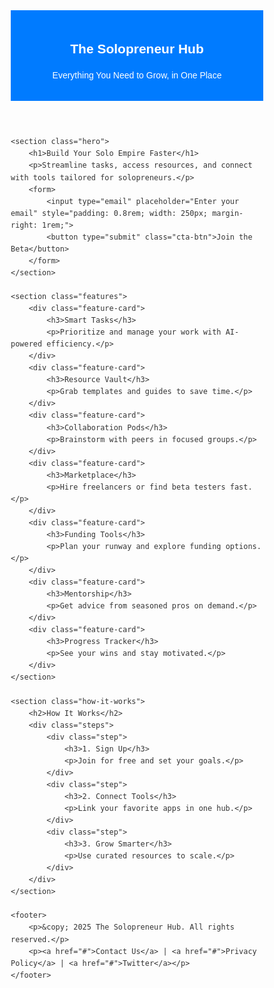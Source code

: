 <!DOCTYPE html>
<html lang="en">
<head>
    <meta charset="UTF-8">
    <meta name="viewport" content="width=device-width, initial-scale=1.0">
    <title>The Solopreneur Hub - Your All-in-One Growth Platform</title>
    <style>
        * { margin: 0; padding: 0; box-sizing: border-box; font-family: Arial, sans-serif; }
        body { line-height: 1.6; color: #333; }
        header { background: #007BFF; color: white; padding: 1rem; text-align: center; }
        .hero { text-align: center; padding: 3rem 1rem; background: #F9FAFB; }
        .hero h1 { font-size: 2.5rem; margin-bottom: 1rem; }
        .hero p { font-size: 1.2rem; color: #6B7280; margin-bottom: 2rem; }
        .cta-btn { background: #007BFF; color: white; padding: 0.8rem 2rem; border: none; border-radius: 5px; font-size: 1rem; cursor: pointer; }
        .features { padding: 2rem; max-width: 1200px; margin: 0 auto; display: grid; grid-template-columns: repeat(auto-fit, minmax(250px, 1fr)); gap: 2rem; }
        .feature-card { text-align: center; padding: 1rem; }
        .feature-card h3 { margin: 0.5rem 0; }
        .how-it-works { background: #F9FAFB; padding: 2rem; text-align: center; }
        .steps { display: flex; justify-content: center; gap: 2rem; flex-wrap: wrap; }
        .step { max-width: 300px; }
        footer { background: #333; color: white; text-align: center; padding: 1rem; }
        footer a { color: #007BFF; text-decoration: none; }
    </style>
</head>
<body>
    <header>
        <h2>The Solopreneur Hub</h2>
        <p>Everything You Need to Grow, in One Place</p>
    </header>
 
    <section class="hero">
        <h1>Build Your Solo Empire Faster</h1>
        <p>Streamline tasks, access resources, and connect with tools tailored for solopreneurs.</p>
        <form>
            <input type="email" placeholder="Enter your email" style="padding: 0.8rem; width: 250px; margin-right: 1rem;">
            <button type="submit" class="cta-btn">Join the Beta</button>
        </form>
    </section>
 
    <section class="features">
        <div class="feature-card">
            <h3>Smart Tasks</h3>
            <p>Prioritize and manage your work with AI-powered efficiency.</p>
        </div>
        <div class="feature-card">
            <h3>Resource Vault</h3>
            <p>Grab templates and guides to save time.</p>
        </div>
        <div class="feature-card">
            <h3>Collaboration Pods</h3>
            <p>Brainstorm with peers in focused groups.</p>
        </div>
        <div class="feature-card">
            <h3>Marketplace</h3>
            <p>Hire freelancers or find beta testers fast.</p>
        </div>
        <div class="feature-card">
            <h3>Funding Tools</h3>
            <p>Plan your runway and explore funding options.</p>
        </div>
        <div class="feature-card">
            <h3>Mentorship</h3>
            <p>Get advice from seasoned pros on demand.</p>
        </div>
        <div class="feature-card">
            <h3>Progress Tracker</h3>
            <p>See your wins and stay motivated.</p>
        </div>
    </section>
 
    <section class="how-it-works">
        <h2>How It Works</h2>
        <div class="steps">
            <div class="step">
                <h3>1. Sign Up</h3>
                <p>Join for free and set your goals.</p>
            </div>
            <div class="step">
                <h3>2. Connect Tools</h3>
                <p>Link your favorite apps in one hub.</p>
            </div>
            <div class="step">
                <h3>3. Grow Smarter</h3>
                <p>Use curated resources to scale.</p>
            </div>
        </div>
    </section>
 
    <footer>
        <p>&copy; 2025 The Solopreneur Hub. All rights reserved.</p>
        <p><a href="#">Contact Us</a> | <a href="#">Privacy Policy</a> | <a href="#">Twitter</a></p>
    </footer>
</body>
</html>
